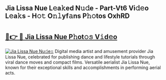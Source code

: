 ## Jia Lissa Nue L𝚎a𝚔ed N𝚞𝚍e - Part-Vt6 Vi𝚍𝚎o L𝚎a𝚔s - H𝚘𝚝 O𝚗𝚕yf𝚊ns P𝚑𝚘tos OxhRD

# <h2><a href="http://kf7123.oniu.top/?m=Jia+Lissa+Nue">🔗👉 🔴 Jia Lissa Nue P𝚑ot𝚘𝚜 V𝚒d𝚎o</a></h2>

[![Jia Lissa Nue Nu𝚍e𝚜](https://i.imgur.com/0qMVB7G.gif)](http://kf7123.oniu.top/?m=Jia+Lissa+Nue)
Digital media artist and amusement provider Jia Lissa Nue, celebrated for publishing dance and lifestyle tutorials through viral dance moves and compact films. Versatile aerialist Jia Lissa Nue, known for their exceptional skills and accomplishments in performing aerial acts.  
